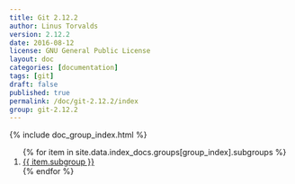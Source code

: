 ```yaml
---
title: Git 2.12.2
author: Linus Torvalds
version: 2.12.2
date: 2016-08-12
license: GNU General Public License
layout: doc
categories: [documentation]
tags: [git]
draft: false
published: true
permalink: /doc/git-2.12.2/index
group: git-2.12.2
---
```


{% include doc_group_index.html %}
<ol>
{% for item in site.data.index_docs.groups[group_index].subgroups %}
    <li><a href="{{ item.link }}" class="no_underline">{{ item.subgroup }}</a></li>
{% endfor %}
</ol>
